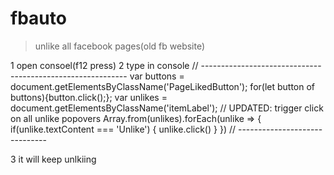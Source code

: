 # fbauto

> unlike all facebook pages(old fb website)

1 open consoel(f12 press)
2 type in console 
// -----------------------------------------------------------
var buttons = document.getElementsByClassName('PageLikedButton');
for(let button of buttons){button.click();};
var unlikes = document.getElementsByClassName('itemLabel');
// UPDATED: trigger click on all unlike popovers
Array.from(unlikes).forEach(unlike => {
 if(unlike.textContent === 'Unlike') {
  unlike.click()
    }
})
// ------------------------------

3 it will keep unlkiing

